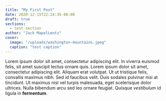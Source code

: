 ```yaml
---
title: "My First Post"
date: 2020-12-15T22:24:35-06:00
draft: true
sections:
  - test-section
author: "Jack MapelLentz"
cover:
  image: "/uploads/washington-mountains.jpeg"
  caption: "test caption"
---
```


Lorem ipsum dolor sit amet, consectetur adipiscing elit. In viverra euismod felis, sit amet suscipit lectus ornare quis. Lorem ipsum dolor sit amet, consectetur adipiscing elit. Aliquam erat volutpat. Ut ut tristique felis, convallis maximus nibh. Sed id faucibus velit. Duis sodales pulvinar nisi at tincidunt. Ut maximus nisl vel turpis malesuada, eget scelerisque dolor ultrices. Nulla bibendum arcu sed leo ornare feugiat. Quisque *vestibulum* id ligula in **fermentum**.
